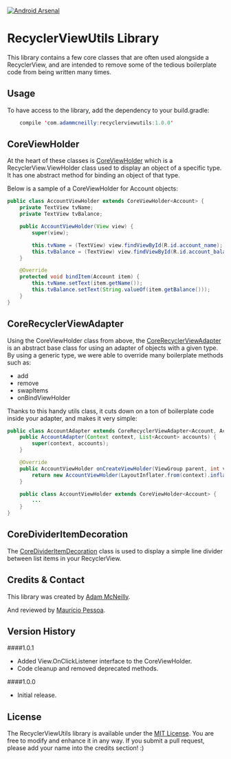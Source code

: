 [![Android Arsenal](https://img.shields.io/badge/Android%20Arsenal-RecyclerViewUtils-green.svg?style=true)](https://android-arsenal.com/details/1/3979)

RecyclerViewUtils Library
=============

This library contains a few core classes that are often used alongside a RecyclerView, and are intended to remove some of the tedious boilerplate code from being written many times.

Usage
-----

To have access to the library, add the dependency to your build.gradle:

```java
	compile 'com.adammcneilly:recyclerviewutils:1.0.0'
```


CoreViewHolder
--------------

At the heart of these classes is [CoreViewHolder](https://github.com/AdamMc331/RecyclerViewUtils/blob/master/lib/src/main/java/com/adammcneilly/recyclerviewutils/CoreViewHolder.java) which is a RecyclerView.ViewHolder class used to display an object of a specific type. It has one abstract method for binding an object of that type.

Below is a sample of a CoreViewHolder for Account objects:

```java
public class AccountViewHolder extends CoreViewHolder<Account> {
    private TextView tvName;
    private TextView tvBalance;

    public AccountViewHolder(View view) {
        super(view);

        this.tvName = (TextView) view.findViewById(R.id.account_name);
        this.tvBalance = (TextView) view.findViewById(R.id.account_balance);
    }

    @Override
    protected void bindItem(Account item) {
        this.tvName.setText(item.getName());
        this.tvBalance.setText(String.valueOf(item.getBalance()));
    }
}
```

CoreRecyclerViewAdapter
-----------------------

Using the CoreViewHolder class from above, the [CoreRecyclerViewAdapter](https://github.com/AdamMc331/RecyclerViewUtils/blob/master/lib/src/main/java/com/adammcneilly/recyclerviewutils/CoreRecyclerViewAdapter.java) is an abstract base class for using an adapter of objects with a given type. By using a generic type, we were able to override many boilerplate methods such as:

 * add
 * remove
 * swapItems
 * onBindViewHolder

Thanks to this handy utils class, it cuts down on a ton of boilerplate code inside your adapter, and makes it very simple:

```java
public class AccountAdapter extends CoreRecyclerViewAdapter<Account, AccountAdapter.AccountViewHolder>{
    public AccountAdapter(Context context, List<Account> accounts) {
        super(context, accounts);
    }

    @Override
    public AccountViewHolder onCreateViewHolder(ViewGroup parent, int viewType) {
        return new AccountViewHolder(LayoutInflater.from(context).inflate(R.layout.list_item_account, parent, false));
    }

    public class AccountViewHolder extends CoreViewHolder<Account> {
        ...
    }
}
```

CoreDividerItemDecoration
-------------------------

The [CoreDividerItemDecoration](https://github.com/AdamMc331/RecyclerViewUtils/blob/master/lib/src/main/java/com/adammcneilly/recyclerviewutils/CoreDividerItemDecoration.java) class is used to display a simple line divider between list items in your RecyclerView.

Credits & Contact
-----------------

This library was created by [Adam McNeilly](http://adammcneilly.com).

And reviewed by [Maurício Pessoa](https://github.com/Mauker1).

Version History
---------------

####1.0.1
 - Added View.OnClickListener interface to the CoreViewHolder.
 - Code cleanup and removed deprecated methods.

####1.0.0
 - Initial release.

License
-------

The RecyclerViewUtils library is available under the [MIT License](https://opensource.org/licenses/MIT). You are free to modify and enhance it in any way. If you submit a pull request, please add your name into the credits section! :)
